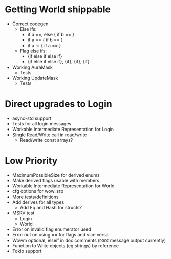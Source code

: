 # Getting World shippable

* Correct codegen
  * Else Ifs:
    - if a ==, else { if b ==  }
    - if a == { if b == }
    - if a != { if a == }
  * Flag else ifs:
    - {if else if else if}
    - {if else if else if}, {if}, {if}, {if}
* Working AuraMask
  * Tests
* Working UpdateMask
  * Tests

# Direct upgrades to Login

* async-std support
* Tests for all login messages
* Workable Intermediate Representation for Login
* Single Read/Write call in read/write
  * Read/write const arrays?

# Low Priority

* MaximumPossibleSize for derived enums
* Make derived flags usable with members
* Workable Intermediate Representation for World
* cfg options for wow_srp
* More tests/definitions
* Add derives for all types
  * Add Eq and Hash for structs?
* MSRV test
  * Login
  * World
* Error on invalid flag enumerator used
* Error out on using == for flags and vice versa
* Wowm optional, elseif in doc comments (`DOCC` message output currently)
* Function to Write objects (eg strings) by reference
* Tokio support
